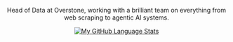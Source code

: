 
<div align="center">

  Head of Data at Overstone, working with a brilliant team on everything from web scraping to agentic AI systems. 
  
  [![My GitHub Language Stats](https://github-readme-stats.vercel.app/api/top-langs/?username=chriswmann&langs_count=5&theme=tokyonight&hide=javascript,html,postscript,jupyter%20notebook,fortran,vue)]()
  
</div>

<!-- [![My GitHub Stats](https://github-readme-stats.vercel.app/api/?username=chriswmann&count_private=true&theme=tokyonight&showicons=true)]()

<!--
**chriswmann/chriswmann** is a ✨ _special_ ✨ repository because its `README.md` (this file) appears on your GitHub profile.

Here are some ideas to get you started:

- 🔭 I’m currently working on ...
- 🌱 I’m currently learning ...
- 👯 I’m looking to collaborate on ...
- 🤔 I’m looking for help with ...
- 💬 Ask me about ...
- 📫 How to reach me: ...
- 😄 Pronouns: ...
- ⚡ Fun fact: ...
-->
  
